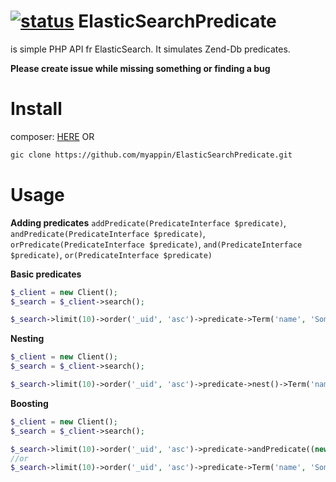 [![status](https://travis-ci.org/myappin/ElasticSearchPredicate.svg?branch=master)](https://travis-ci.org/myappin/ElasticSearchPredicate)
ElasticSearchPredicate
======================
is simple PHP API fr ElasticSearch. It simulates Zend-Db predicates.

**Please create issue while missing something or finding a bug**

Install
=======
composer: [HERE](https://packagist.org/packages/myappin/elasticsearchpredicate)
OR
```sh
gic clone https://github.com/myappin/ElasticSearchPredicate.git
```

Usage
=====

**Adding predicates**
`addPredicate(PredicateInterface $predicate)`, `andPredicate(PredicateInterface $predicate)`, `orPredicate(PredicateInterface $predicate)`, `and(PredicateInterface $predicate)`, `or(PredicateInterface $predicate)`

**Basic predicates**
```php
$_client = new Client();
$_search = $_client->search();

$_search->limit(10)->order('_uid', 'asc')->predicate->Term('name', 'SomeName')->or->Term('price', 1000);
```

**Nesting**
```php
$_client = new Client();
$_search = $_client->search();

$_search->limit(10)->order('_uid', 'asc')->predicate->nest()->Term('name', 'SomeName')->or->Term('name', 'SomeOtherName')->unnest()->Term('price', 1000);
```

**Boosting**
```php
$_client = new Client();
$_search = $_client->search();

$_search->limit(10)->order('_uid', 'asc')->predicate->andPredicate((new Term('name', 'SomeName'))->boost(2))->or->Term('name', 'SomeOtherName');
//or
$_search->limit(10)->order('_uid', 'asc')->predicate->Term('name', 'SomeName', ['boost' => 2])->or->Term('name', 'SomeOtherName');
```
